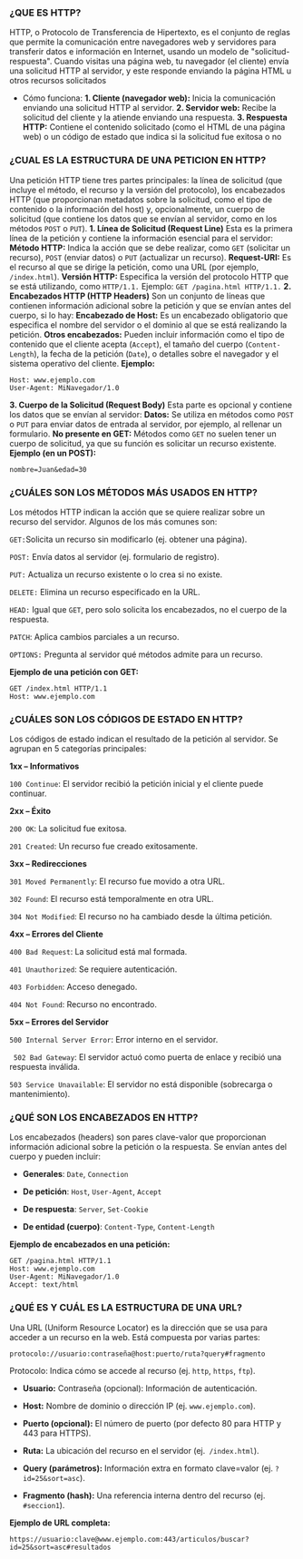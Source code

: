 ### ¿QUE ES HTTP?
HTTP, o Protocolo de Transferencia de Hipertexto, es el conjunto de reglas que permite la comunicación entre navegadores web y servidores para transferir datos e información en Internet, usando un modelo de "solicitud-respuesta". Cuando visitas una página web, tu navegador (el cliente) envía una solicitud HTTP al servidor, y este responde enviando la página HTML u otros recursos solicitados

- Cómo funciona:
**1. Cliente (navegador web):** Inicia la comunicación enviando una solicitud HTTP al servidor. 
**2. Servidor web:** Recibe la solicitud del cliente y la atiende enviando una respuesta. 
**3. Respuesta HTTP:** Contiene el contenido solicitado (como el HTML de una página web) o un código de estado que indica si la solicitud fue exitosa o no

### ¿CUAL ES LA ESTRUCTURA DE UNA PETICION EN HTTP?
Una petición HTTP tiene tres partes principales: la línea de solicitud (que incluye el método, el recurso y la versión del protocolo), los encabezados HTTP (que proporcionan metadatos sobre la solicitud, como el tipo de contenido o la información del host) y, opcionalmente, un cuerpo de solicitud (que contiene los datos que se envían al servidor, como en los métodos ```POST``` o ```PUT```). 
**1. Línea de Solicitud (Request Line)**
Esta es la primera línea de la petición y contiene la información esencial para el servidor: 
**Método HTTP:**
Indica la acción que se debe realizar, como ``` GET ``` (solicitar un recurso), ```POST``` (enviar datos) o ```PUT``` (actualizar un recurso).
**Request-URI:**
Es el recurso al que se dirige la petición, como una URL (por ejemplo, ```/index.html```).
**Versión HTTP:**
Especifica la versión del protocolo HTTP que se está utilizando, como ```HTTP/1.1.```
Ejemplo: ```GET /pagina.html HTTP/1.1.``` 
**2. Encabezados HTTP (HTTP Headers)**
Son un conjunto de líneas que contienen información adicional sobre la petición y que se envían antes del cuerpo, si lo hay: 
**Encabezado de Host:**
 Es un encabezado obligatorio que especifica el nombre del servidor o el dominio al que se está realizando la petición. 
**Otros encabezados:**
Pueden incluir información como el tipo de contenido que el cliente acepta (```Accept```), el tamaño del cuerpo (```Content-Length```), la fecha de la petición (```Date```), o detalles sobre el navegador y el sistema operativo del cliente. 
**Ejemplo:**
```http
Host: www.ejemplo.com
User-Agent: MiNavegador/1.0
```
**3. Cuerpo de la Solicitud (Request Body)**
Esta parte es opcional y contiene los datos que se envían al servidor: 
**Datos:**
Se utiliza en métodos como ```POST``` o ```PUT``` para enviar datos de entrada al servidor, por ejemplo, al rellenar un formulario.
**No presente en GET:**
Métodos como ```GET``` no suelen tener un cuerpo de solicitud, ya que su función es solicitar un recurso existente.
**Ejemplo (en un POST):**
```http
nombre=Juan&edad=30
```
### ¿CUÁLES SON LOS MÉTODOS MÁS USADOS EN HTTP?

Los métodos HTTP indican la acción que se quiere realizar sobre un recurso del servidor.
Algunos de los más comunes son:

```GET:```Solicita un recurso sin modificarlo (ej. obtener una página).

```POST:``` Envía datos al servidor (ej. formulario de registro).

```PUT:``` Actualiza un recurso existente o lo crea si no existe.

```DELETE:``` Elimina un recurso especificado en la URL.

```HEAD:``` Igual que ```GET```, pero solo solicita los encabezados, no el cuerpo de la respuesta.

```PATCH```: Aplica cambios parciales a un recurso.

```OPTIONS:``` Pregunta al servidor qué métodos admite para un recurso.

**Ejemplo de una petición con GET:**
```http
GET /index.html HTTP/1.1
Host: www.ejemplo.com
```
### ¿CUÁLES SON LOS CÓDIGOS DE ESTADO EN HTTP?

Los códigos de estado indican el resultado de la petición al servidor. Se agrupan en 5 categorías principales:

**1xx – Informativos**

```100 Continue```: El servidor recibió la petición inicial y el cliente puede continuar.

**2xx – Éxito**

```200 OK```: La solicitud fue exitosa.

```201 Created```: Un recurso fue creado exitosamente.

**3xx – Redirecciones**

```301 Moved Permanently```: El recurso fue movido a otra URL.

```302 Found```: El recurso está temporalmente en otra URL.

```304 Not Modified```: El recurso no ha cambiado desde la última petición.

**4xx – Errores del Cliente**

```400 Bad Request```: La solicitud está mal formada.

```401 Unauthorized```: Se requiere autenticación.

```403 Forbidden```: Acceso denegado.

```404 Not Found```: Recurso no encontrado.

**5xx – Errores del Servidor**

```500 Internal Server Error```: Error interno en el servidor.

``` 502 Bad Gateway```: El servidor actuó como puerta de enlace y recibió una respuesta inválida.

```503 Service Unavailable```: El servidor no está disponible (sobrecarga o mantenimiento).

### ¿QUÉ SON LOS ENCABEZADOS EN HTTP?

Los encabezados (headers) son pares clave-valor que proporcionan información adicional sobre la petición o la respuesta.
Se envían antes del cuerpo y pueden incluir:

- **Generales**: ```Date```, ```Connection```

- **De petición**: ```Host```, ```User-Agent```, ```Accept```

- **De respuesta**: ```Server```, ```Set-Cookie```

- **De entidad (cuerpo)**: ```Content-Type```, ```Content-Length```

**Ejemplo de encabezados en una petición:**
```http
GET /pagina.html HTTP/1.1
Host: www.ejemplo.com
User-Agent: MiNavegador/1.0
Accept: text/html
```
### ¿QUÉ ES Y CUÁL ES LA ESTRUCTURA DE UNA URL?

Una URL (Uniform Resource Locator) es la dirección que se usa para acceder a un recurso en la web.
Está compuesta por varias partes:
```http
protocolo://usuario:contraseña@host:puerto/ruta?query#fragmento
```


Protocolo: Indica cómo se accede al recurso (ej. ```http```, ```https```, ```ftp```).

- **Usuario:** Contraseña (opcional): Información de autenticación.

- **Host:** Nombre de dominio o dirección IP (ej. ```www.ejemplo.com```).

- **Puerto (opcional):** El número de puerto (por defecto 80 para HTTP y 443 para HTTPS).

- **Ruta:** La ubicación del recurso en el servidor (ej.``` /index.html```).

- **Query (parámetros):** Información extra en formato clave=valor (ej. ```?id=25&sort=asc```).

- **Fragmento (hash):** Una referencia interna dentro del recurso (ej. ```#seccion1```).

**Ejemplo de URL completa:**
```http
https://usuario:clave@www.ejemplo.com:443/articulos/buscar?id=25&sort=asc#resultados
```
